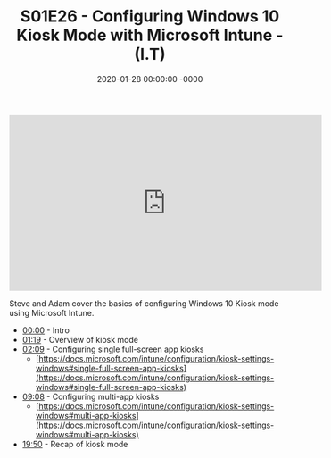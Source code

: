 ﻿---
layout: post
title: "S01E26 - Configuring Windows 10 Kiosk Mode with Microsoft Intune - (I.T)"
date: 2020-01-28 00:00:00 -0000
categories:
---

<iframe loading="lazy" width="560" height="315" src="https://www.youtube.com/embed/_41uWko2WkE" title="YouTube video player" frameborder="0" allow="accelerometer; autoplay; clipboard-write; encrypted-media; gyroscope; picture-in-picture" allowfullscreen></iframe>

Steve and Adam cover the basics of configuring Windows 10 Kiosk mode using Microsoft Intune.

 * [00:00](https://www.youtube.com/watch?v=_41uWko2WkE&t=0s) - Intro
 * [01:19](https://www.youtube.com/watch?v=_41uWko2WkE&t=79s) - Overview of kiosk mode
 * [02:09](https://www.youtube.com/watch?v=_41uWko2WkE&t=129s) - Configuring single full-screen app kiosks
   - [https://docs.microsoft.com/intune/configuration/kiosk-settings-windows#single-full-screen-app-kiosks](https://docs.microsoft.com/intune/configuration/kiosk-settings-windows#single-full-screen-app-kiosks)
 * [09:08](https://www.youtube.com/watch?v=_41uWko2WkE&t=548s) - Configuring multi-app kiosks
   - [https://docs.microsoft.com/intune/configuration/kiosk-settings-windows#multi-app-kiosks](https://docs.microsoft.com/intune/configuration/kiosk-settings-windows#multi-app-kiosks)
 * [19:50](https://www.youtube.com/watch?v=_41uWko2WkE&t=1190s) - Recap of kiosk mode

